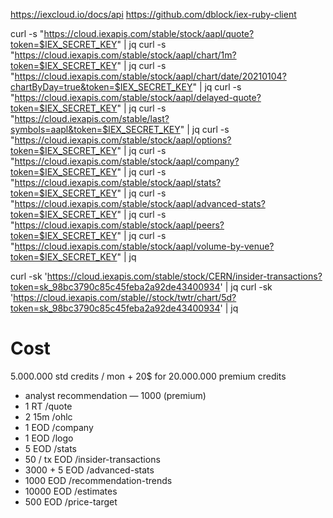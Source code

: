 https://iexcloud.io/docs/api
https://github.com/dblock/iex-ruby-client


curl -s "https://cloud.iexapis.com/stable/stock/aapl/quote?token=$IEX_SECRET_KEY" | jq
curl -s "https://cloud.iexapis.com/stable/stock/aapl/chart/1m?token=$IEX_SECRET_KEY" | jq
curl -s "https://cloud.iexapis.com/stable/stock/aapl/chart/date/20210104?chartByDay=true&token=$IEX_SECRET_KEY" | jq
curl -s "https://cloud.iexapis.com/stable/stock/aapl/delayed-quote?token=$IEX_SECRET_KEY" | jq
curl -s "https://cloud.iexapis.com/stable/last?symbols=aapl&token=$IEX_SECRET_KEY" | jq
curl -s "https://cloud.iexapis.com/stable/stock/aapl/options?token=$IEX_SECRET_KEY" | jq
curl -s "https://cloud.iexapis.com/stable/stock/aapl/company?token=$IEX_SECRET_KEY" | jq
curl -s "https://cloud.iexapis.com/stable/stock/aapl/stats?token=$IEX_SECRET_KEY" | jq
curl -s "https://cloud.iexapis.com/stable/stock/aapl/advanced-stats?token=$IEX_SECRET_KEY" | jq
curl -s "https://cloud.iexapis.com/stable/stock/aapl/peers?token=$IEX_SECRET_KEY" | jq
curl -s "https://cloud.iexapis.com/stable/stock/aapl/volume-by-venue?token=$IEX_SECRET_KEY" | jq

curl -sk 'https://cloud.iexapis.com/stable/stock/CERN/insider-transactions?token=sk_98bc3790c85c45feba2a92de43400934' | jq
curl -sk 'https://cloud.iexapis.com/stable//stock/twtr/chart/5d?token=sk_98bc3790c85c45feba2a92de43400934' | jq


# Cost

5.000.000 std credits / mon + 20$ for 20.000.000 premium credits

* analyst recommendation — 1000 (premium)
* 1         RT   /quote
* 2         15m  /ohlc
* 1         EOD  /company
* 1         EOD  /logo
* 5         EOD  /stats
* 50 / tx   EOD  /insider-transactions
* 3000 + 5  EOD  /advanced-stats
* 1000      EOD  /recommendation-trends
* 10000     EOD  /estimates
* 500       EOD  /price-target
